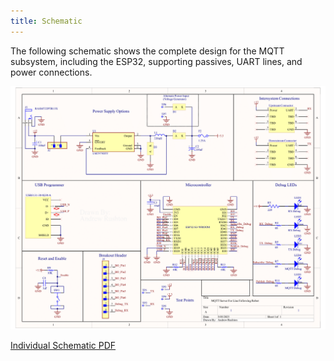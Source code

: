 ```yaml
---
title: Schematic
---
```


The following schematic shows the complete design for the MQTT subsystem, including the ESP32, supporting passives, UART lines, and power connections.

![Individual Schematic](Images/Schematic-1.png)

[Individual Schematic PDF](Images/Schematic.pdf)
